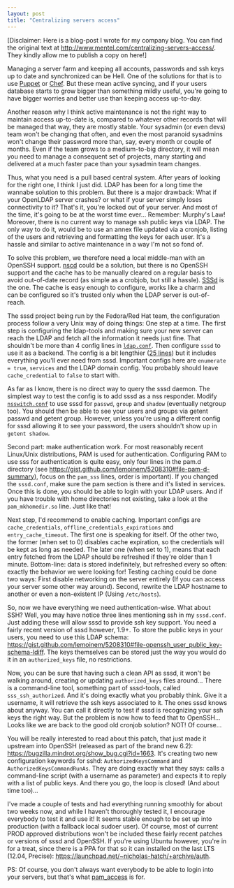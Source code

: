 ```yaml
---
layout: post
title: "Centralizing servers access"
---
```


\[Disclaimer: Here is a blog-post I wrote for my company blog. You can find the
original text at <http://www.mentel.com/centralizing-servers-access/>. They
kindly allow me to publish a copy on here!\]

Managing a server farm and keeping all accounts, passwords and ssh keys up to
date and synchronized can be Hell. One of the solutions for that is to use
[Puppet](https://puppetlabs.com/) or
[Chef](http://wiki.opscode.com/display/chef/Home). But these mean active
syncing, and if your users database starts to grow bigger than something mildly
useful, you're going to have bigger worries and better use than keeping access
up-to-day.

Another reason why I think active maintenance is not the right way to maintain
access up-to-date is, compared to whatever other records that will be managed
that way, they are mostly stable. Your sysadmin (or even devs) team won't be
changing that often, and even the most paranoid sysadmins won't change their
password more than, say, every month or couple of months. Even if the team grows
to a medium-to-big directory, it will mean you need to manage a consequent set
of projects, many starting and delivered at a much faster pace than your
sysadmin team changes.

Thus, what you need is a pull based central system. After years of looking for
the right one, I think I just did. LDAP has been for a long time the wannabe
solution to this problem. But there is a major drawback: What if your OpenLDAP
server crashes? or what if your server simply loses connectivity to it? That's
it, you're locked out of your server. And most of the time, it's going to be at
the worst time ever... Remember: Murphy's Law! Moreover, there is no current way
to manage ssh public keys via LDAP. The only way to do it, would be to use an
annex file updated via a cronjob, listing of the users and retrieving and
formatting the keys for each user. It's a hassle and similar to active
maintenance in a way I'm not so fond of.

To solve this problem, we therefore need a local middle-man with an OpenSSH
support. [nscd](http://linux.die.net/man/8/nscd) could be a solution, but there
is no OpenSSH support and the cache has to be manually cleared on a regular
basis to avoid out-of-date record (as simple as a crobjob, but still a
hassle). [SSSd](https://fedorahosted.org/sssd/) is the one. The cache is easy
enough to configure, works like a charm and can be configured so it's trusted
only when the LDAP server is out-of-reach.

The sssd project being run by the Fedora/Red Hat team, the configuration process
follow a very Unix way of doing things: One step at a time. The first step is
configuring the ldap-tools and making sure your new server can reach the LDAP
and fetch all the information it needs just fine. That shouldn't be more than 4
config lines in
[`ldap.conf`](https://gist.github.com/lemoinem/5208310#file-ldap-conf). Then
configure `sssd` to use it as a backend. The config is a bit lengthier ([25
lines](https://gist.github.com/lemoinem/5208310#file-sssd-conf)) but it includes
everything you'll ever need from sssd. Important configs here are `enumerate =
true`, `services` and the LDAP domain config. You probably should leave
`cache_credential` to `false` to start with.

As far as I know, there is no direct way to query the sssd daemon. The simplest
way to test the config is to add sssd as a nss responder. Modify
[`nsswitch.conf`](https://gist.github.com/lemoinem/5208310#file-nsswitch-conf-extract)
to use sssd for `passwd`, `group` and `shadow` (eventually netgroup too). You
should then be able to see your users and groups via getent passwd and getent
group. However, unless you're using a different config for sssd allowing it to
see your password, the users shouldn't show up in `getent shadow`.

Second part: make authentication work. For most reasonably recent Linux/Unix
distributions, PAM is used for authentication. Configuring PAM to use sss for
authentication is quite easy, only four lines in the pam.d directory (see
<https://gist.github.com/lemoinem/5208310#file-pam-d-summary>), focus on the
`pam_sss` lines, order is important). If you changed the `sssd.conf`, make sure
the pam section is there and it's listed in services. Once this is done, you
should be able to login with your LDAP users. And if you have trouble with home
directories not existing, take a look at the `pam_mkhomedir.so` line. Just like
that!

Next step, I'd recommend to enable caching. Important configs are
`cache_credentials`, `offline_credentials_expirations` and
`entry_cache_timeout`. The first one is speaking for itself. Of the other two,
the former (when set to 0) disables cache expiration, so the credentials will be
kept as long as needed. The later one (when set to 1), means that each entry
fetched from the LDAP should be refreshed if they're older than 1
minute. Bottom-line: data is stored indefinitely, but refreshed every so often:
exactly the behavior we were looking for! Testing caching could be done two
ways: First disable networking on the server entirely (If you can access your
server some other way around). Second, rewrite the LDAP hostname to another or
even a non-existent IP (Using `/etc/hosts`).

So, now we have everything we need authentication-wise. What about SSH? Well,
you may have notice three lines mentioning ssh in my `sssd.conf`. Just adding
these will allow sssd to provide ssh key support. You need a fairly recent
version of sssd however, 1.9+. To store the public keys in your users, you need
to use this LDAP schema:
<https://gist.github.com/lemoinem/5208310#file-openssh_user_public_key-schema-ldiff>. The
keys themselves can be stored just the way you would do it in an `authorized_keys`
file, no restrictions.

Now, you can be sure that having such a clean API as sssd, it won't be walking
around, creating or updating `authorized_keys` files around... There is a
command-line tool, something part of sssd-tools, called
`sss_ssh_authorized`. And it's doing exactly what you probably think. Give it a
username, it will retrieve the ssh keys associated to it. The ones sssd knows
about anyway. You can call it directly to test if sssd is recognizing your ssh
keys the right way. But the problem is now how to feed that to OpenSSH... Looks
like we are back to the good old cronjob solution? NOT! Of course...

You will be really interested to read about this patch, that just made it
upstream into OpenSSH (released as part of the brand new 6.2):
<https://bugzilla.mindrot.org/show_bug.cgi?id=1663>. It's creating two new
configuration keywords for sshd: `AuthorizedKeysCommand` and
`AuthorizedKeysCommandRunAs`. They are doing exactly what they says: calls a
command-line script (with a username as parameter) and expects it to reply with
a list of public keys. And there you go, the loop is closed! (And about time
too)...

I've made a couple of tests and had everything running smoothly for about two
weeks now, and while I haven't thoroughly tested it, I encourage everybody to
test it and use it! It seems stable enough to be set up into production (with a
fallback local sudoer user). Of course, most of current PROD approved
distributions won't be included these fairly recent patches or versions of sssd
and OpenSSH. If you're using Ubuntu however, you're in for a treat, since there
is a PPA for that so it can installed on the last LTS (12.04, Precise):
<https://launchpad.net/~nicholas-hatch/+archive/auth>.

PS: Of course, you don't always want everybody to be able to login into your
servers, but that's what [pam_access](http://linux.die.net/man/5/access.conf) is
for.
